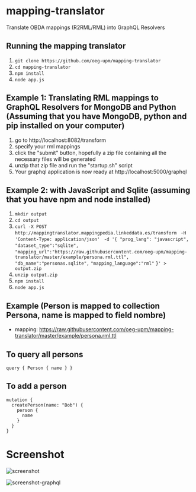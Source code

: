 # mapping-translator
Translate OBDA mappings (R2RML/RML) into GraphQL Resolvers

## Running the mapping translator
1. ```git clone https://github.com/oeg-upm/mapping-translator```
2. ```cd mapping-translator```
3. ```npm install```
4. ```node app.js```

## Example 1: Translating RML mappings to GraphQL Resolvers for MongoDB and Python (Assuming that you have MongoDB, python and pip installed on your computer)
1. go to http://localhost:8082/transform
2. specify your rml mappings
3. click the "submit" button, hopefully a zip file containing all the necessary files will be generated
4. unzip that zip file and run the "startup.sh" script
5. Your graphql application is now ready at http://localhost:5000/graphql

## Example 2: with JavaScript and Sqlite (assuming that you have npm and node installed)
1. ```mkdir output```
2. ```cd output```
3. ```curl -X POST ```
```  http://mappingtranslator.mappingpedia.linkeddata.es/transform ```
```  -H 'Content-Type: application/json' ```
```  -d '{ "prog_lang": "javascript", ```
```"dataset_type":"sqlite", ```
```"mapping_url":"https://raw.githubusercontent.com/oeg-upm/mapping-translator/master/example/persona.rml.ttl",```
```"db_name":"personas.sqlite",```
```"mapping_language":"rml"```
```}' > output.zip```
4. ```unzip output.zip```
5. ```npm install```
6. ```node app.js```

## Example (Person is mapped to collection Persona, name is mapped to field nombre)
- mapping: https://raw.githubusercontent.com/oeg-upm/mapping-translator/master/example/persona.rml.ttl

## To query all persons 
```
query { Person { name } }
```
## To add a person
```
mutation {
  createPerson(name: "Bob") {
    person {
      name
    }
  }
}
```

# Screenshot
![screenshot](https://github.com/oeg-upm/mapping-translator/raw/master/example/screenshot.png)

![screenshot-graphql](https://github.com/oeg-upm/mapping-translator/raw/master/example/screenshot-graphql.png)
